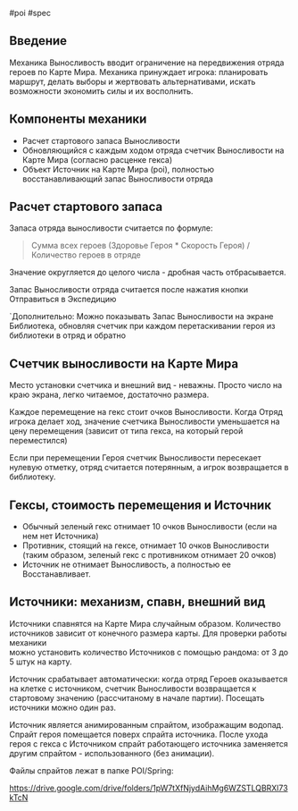 #poi #spec

## Введение

Механика Выносливость вводит ограничение на передвижения отряда героев по Карте Мира. Механика принуждает игрока: планировать маршрут, делать выборы и жертвовать альтернативами, искать возможности экономить силы и  их восполнить. 

## Компоненты механики

- Расчет стартового запаса Выносливости
- Обновляющийся с каждым ходом отряда счетчик Выносливости на Карте Мира (согласно расценке гекса)
- Объект Источник на Карте Мира (poi), полностью восстанавливающий запас Выносливости отряда

## Расчет стартового запаса

Запаса отряда выносливости считается по формуле:

> Сумма всех героев (Здоровье Героя * Скорость Героя) / Количество героев в отряде

Значение округляется до целого числа - дробная часть отбрасывается.

Запас Выносливости отряда считается после нажатия кнопки Отправиться в Экспедицию

`Дополнительно: Можно показывать Запас Выносливости на экране Библиотека, обновляя счетчик при каждом перетаскивании героя из библиотеки в отряд и обратно

## Счетчик выносливости на Карте Мира

Место установки счетчика и внешний вид - неважны. Просто число на краю экрана, легко читаемое, достаточно размера.

Каждое перемещение на гекс стоит очков Выносливости. Когда Отряд игрока делает ход, значение счетчика Выносливости уменьшается на цену перемещения (зависит от типа гекса, на который герой переместился)

Если при перемещении Героя счетчик Выносливости пересекает нулевую отметку, отряд считается потерянным, а игрок возвращается в библиотеку.

## Гексы, стоимость перемещения и Источник

- Обычный зеленый гекс отнимает 10 очков Выносливости (если на нем нет Источника)
- Противник, стоящий на гексе, отнимает 10 очков Выносливости (таким образом, зеленый гекс с противником отнимает 20 очков)
- Источник не отнимает Выносливость, а полностью ее Восстанавливает.

## Источники: механизм, спавн,  внешний вид

Источники спавнятся на Карте Мира случайным образом. Количество источников зависит от конечного размера карты. Для проверки работы механики  
можно установить количество Источников с помощью рандома: от 3 до 5 штук на карту.

Источник срабатывает автоматически: когда отряд Героев оказывается на клетке с источником, счетчик Выносливости возвращается к стартовому значению (рассчитаному в начале партии). Посещать источники можно один раз.

Источник является анимированным спрайтом, изображащим водопад. Спрайт героя помещается поверх спрайта источника. После ухода героя с гекса с Источником спрайт работающего источника заменяется другим спрайтом - использованного (без анимации).

Файлы спрайтов лежат в папке POI/Spring:

https://drive.google.com/drive/folders/1pW7tXfNjydAihMg6WZSTLQBRXl73kTcN


